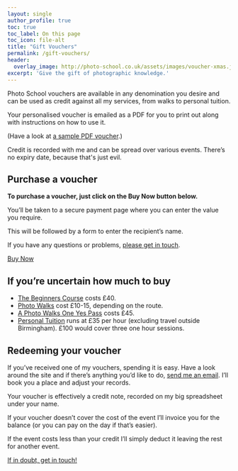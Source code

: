 ```yaml
---
layout: single
author_profile: true
toc: true
toc_label: On this page
toc_icon: file-alt
title: "Gift Vouchers"
permalink: /gift-vouchers/
header:
  overlay_image: http://photo-school.co.uk/assets/images/voucher-xmas.jpg
excerpt: 'Give the gift of photographic knowledge.'
---
```



Photo School vouchers are available in any denomination you desire and can be used as credit against all my services, from walks to personal tuition.

Your personalised voucher is emailed as a PDF for you to print out along with instructions on how to use it.

(Have a look at [a sample PDF voucher](http://photo-school.co.uk/assets/docs/sample-photo-school-voucher.pdf).)

Credit is recorded with me and can be spread over various events. There’s no expiry date, because that's just evil.

## Purchase a voucher

**To purchase a voucher, just click on the Buy Now button below.**

You’ll be taken to a secure payment page where you can enter the value you require.

This will be followed by a form to enter the recipient’s name.

If you have any questions or problems, [please get in touch](/contact).

<a href="https://www.snappycheckout.com/pay/?CWGLL63XAT6EMQSSMMANP12435" class="btn btn--primary">Buy Now</a>

## If you’re uncertain how much to buy

* [The Beginners Course](/beginners-class/) costs £40.
* [Photo Walks](/birmingham-photo-walks/) cost £10-15, depending on the route.
* [A Photo Walks One Yes Pass](/walks-pass) costs £45.
* [Personal Tuition](/personal-tuition/) runs at £35 per hour (excluding travel outside Birmingham). £100 would cover three one hour sessions.

## Redeeming your voucher

If you’ve received one of my vouchers, spending it is easy. Have a look around the site and if there’s anything you’d like to do, [send me an email](/contact/). I’ll book you a place and adjust your records.

Your voucher is effectively a credit note, recorded on my big spreadsheet under your name.

If your voucher doesn’t cover the cost of the event I’ll invoice you for the balance (or you can pay on the day if that’s easier).

If the event costs less than your credit I’ll simply deduct it leaving the rest for another event.

[If in doubt, get in touch!](/contact/)

